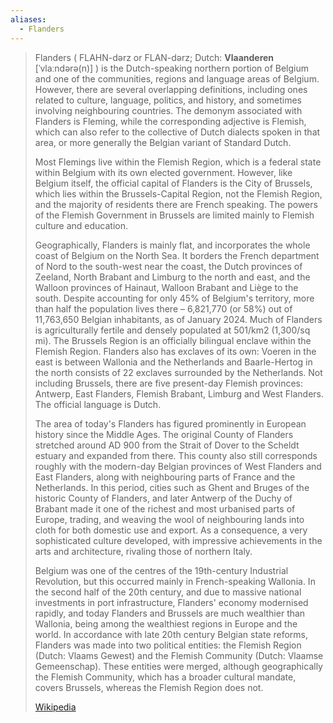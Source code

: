 ```yaml
---
aliases:
  - Flanders
---
```


> Flanders ( FLAHN-dərz or  FLAN-dərz; Dutch: **Vlaanderen** [ˈvlaːndərə(n)] ) is the Dutch-speaking northern portion of Belgium and one of the communities, regions and language areas of Belgium. However, there are several overlapping definitions, including ones related to culture, language, politics, and history, and sometimes involving neighbouring countries. The demonym associated with Flanders is Fleming, while the corresponding adjective is Flemish, which can also refer to the collective of Dutch dialects spoken in that area, or more generally the Belgian variant of Standard Dutch. 
>
> Most Flemings live within the Flemish Region, which is a federal state within Belgium with its own elected government. However, like Belgium itself, the official capital of Flanders is the City of Brussels, which lies within the Brussels-Capital Region, not the Flemish Region, and the majority of residents there are French speaking. The powers of the Flemish Government in Brussels are limited mainly to Flemish culture and education.
>
> Geographically, Flanders is mainly flat, and incorporates the whole coast of Belgium on the North Sea. It borders the French department of Nord to the south-west near the coast, the Dutch provinces of Zeeland, North Brabant and Limburg to the north and east, and the Walloon provinces of Hainaut, Walloon Brabant and Liège to the south. Despite accounting for only 45% of Belgium's territory, more than half the population lives there – 6,821,770 (or 58%) out of 11,763,650 Belgian inhabitants, as of January 2024. Much of Flanders is agriculturally fertile and densely populated at 501/km2 (1,300/sq mi). The Brussels Region is an officially bilingual enclave within the Flemish Region. Flanders also has exclaves of its own: Voeren in the east is between Wallonia and the Netherlands and Baarle-Hertog in the north consists of 22 exclaves surrounded by the Netherlands. Not including Brussels, there are five present-day Flemish provinces: Antwerp, East Flanders, Flemish Brabant, Limburg and West Flanders. The official language is Dutch.
>
> The area of today's Flanders has figured prominently in European history since the Middle Ages. The original County of Flanders stretched around AD 900 from the Strait of Dover to the Scheldt estuary and expanded from there. This county also still corresponds roughly with the modern-day Belgian provinces of West Flanders and East Flanders, along with neighbouring parts of France and the Netherlands. In this period, cities such as Ghent and Bruges of the historic County of Flanders, and later Antwerp of the Duchy of Brabant made it one of the richest and most urbanised parts of Europe, trading, and weaving the wool of neighbouring lands into cloth for both domestic use and export. As a consequence, a very sophisticated culture developed, with impressive achievements in the arts and architecture, rivaling those of northern Italy.
>
> Belgium was one of the centres of the 19th-century Industrial Revolution, but this occurred mainly in French-speaking Wallonia. In the second half of the 20th century, and due to massive national investments in port infrastructure, Flanders' economy modernised rapidly, and today Flanders and Brussels are much wealthier than Wallonia, being among the wealthiest regions in Europe and the world. In accordance with late 20th century Belgian state reforms, Flanders was made into two political entities: the Flemish Region (Dutch: Vlaams Gewest) and the Flemish Community (Dutch: Vlaamse Gemeenschap). These entities were merged, although geographically the Flemish Community, which has a broader cultural mandate, covers Brussels, whereas the Flemish Region does not.
>
> [Wikipedia](https://en.wikipedia.org/wiki/Flanders)



